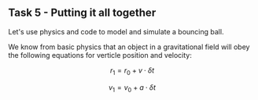 ## Task 5 - Putting it all together

Let's use physics and code to model and simulate a bouncing ball.

We know from basic physics that an object in a gravitational field will obey the following equations for verticle position and velocity:

$$ r_1 = r_0 + v \cdot \delta t $$

$$ v_1 = v_0 + a \cdot \delta t $$
